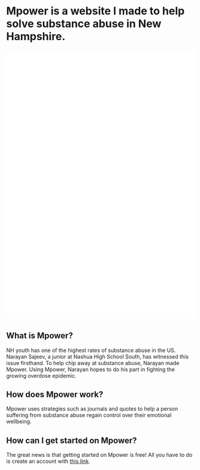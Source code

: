 # Mpower is a website I made to help solve substance abuse in New Hampshire.

![Logo](public/imgs/logo.png)

## What is Mpower?
      
NH youth has one of the highest rates of substance abuse in the US. Narayan Sajeev, a junior at Nashua High School South, has witnessed this issue firsthand. To help chip away at substance abuse, Narayan made Mpower. Using Mpower, Narayan hopes to do his part in fighting the growing overdose epidemic.


## How does Mpower work?

Mpower uses strategies such as journals and quotes to help a person suffering from substance abuse regain control over their emotional wellbeing.


## How can I get started on Mpower?
      
The great news is that getting started on Mpower is free! All you have to do is create an account with [this link](http://www.mpowernh.com/signup "Create an account at Mpower"). 